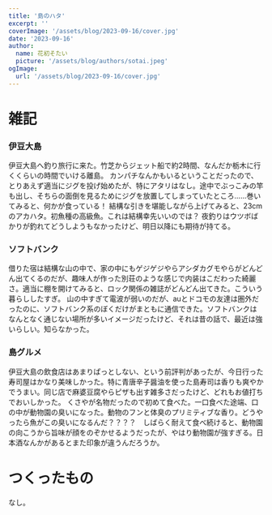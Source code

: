 ```yaml
---
title: '島のハタ'
excerpt: ''
coverImage: '/assets/blog/2023-09-16/cover.jpg'
date: '2023-09-16'
author:
  name: 花初そたい
  picture: '/assets/blog/authors/sotai.jpeg'
ogImage:
  url: '/assets/blog/2023-09-16/cover.jpg'
---
```

# 雑記
### 伊豆大島
伊豆大島へ釣り旅行に来た。竹芝からジェット船で約2時間、なんだか栃木に行くくらいの時間でいける離島。
カンパチなんかもいるということだったので、とりあえず適当にジグを投げ始めたが、特にアタリはなし。途中でぶっこみの竿も出し、そちらの面倒を見るためにジグを放置してしまっていたところ……巻いてみると、何かが食っている！
結構な引きを堪能しながら上げてみると、23cmのアカハタ。初魚種の高級魚。これは結構幸先いいのでは？
夜釣りはウツボばかりが釣れてどうしようもなかったけど、明日以降にも期待が持てる。

### ソフトバンク
借りた宿は結構な山の中で、家の中にもゲジゲジやらアシダカグモやらがどんどん出てくるのだが、趣味人が作った別荘のような感じで内装はこだわった綺麗さ。適当に棚を開けてみると、ロック関係の雑誌がどんどん出てきた。こういう暮らししたすぎ。
山の中すぎて電波が弱いのだが、auとドコモの友達は圏外だったのに、ソフトバンク系のぼくだけがまともに通信できた。ソフトバンクはなんとなく通じない場所が多いイメージだったけど、それは昔の話で、最近は強いらしい。知らなかった。

### 島グルメ
伊豆大島の飲食店はあまりぱっとしない、という前評判があったが、今日行った寿司屋はかなり美味しかった。特に青唐辛子醤油を使った島寿司は香りも爽やかでうまい。同じ店で麻婆豆腐やらピザも出す雑多さだったけど、どれもお値打ちでおいしかった。
くさやが名物だったので初めて食べた。一口食べた途端、口の中が動物園の臭いになった。動物のフンと体臭のプリミティブな香り。どうやったら魚がこの臭いになるんだ？？？？　しばらく耐えて食べ続けると、動物園の向こうから旨味が顔をのぞかせるようだったが、やはり動物園が強すぎる。日本酒なんかがあるとまた印象が違うんだろうか。

# つくったもの
なし。